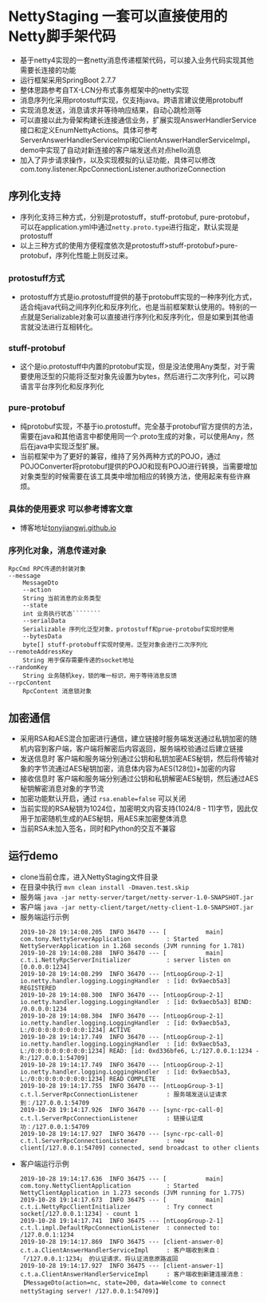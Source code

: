 # NettyStaging 一套可以直接使用的Netty脚手架代码

- 基于netty4实现的一套netty消息传递框架代码，可以接入业务代码实现其他需要长连接的功能
- 运行框架采用SpringBoot 2.7.7
- 整体思路参考自TX-LCN分布式事务框架中的netty实现
- 消息序列化采用protostuff实现，仅支持java。跨语言建议使用protobuff
- 实现消息发送，消息请求并等待响应结果，自动心跳检测等
- 可以直接以此为骨架构建长连接通信业务，扩展实现AnswerHandlerService接口和定义EnumNettyActions。具体可参考ServerAnswerHandlerServiceImpl和ClientAnswerHandlerServiceImpl，demo中实现了自动对新连接的客户端发送点对点hello消息
- 加入了异步请求操作，以及实现模拟的认证功能，具体可以修改com.tony.listener.RpcConnectionListener.authorizeConnection

## 序列化支持

- 序列化支持三种方式，分别是protostuff，stuff-protobuf, pure-protobuf，可以在application.yml中通过`netty.proto.type`进行指定，默认实现是protostuff
- 以上三种方式的使用方便程度依次是protostuff>stuff-protobuf>pure-protobuf，序列化性能上则反过来。

### protostuff方式

- protostuff方式是io.protostuff提供的基于protobuff实现的一种序列化方式，适合纯java代码之间序列化和反序列化，也是当前框架默认使用的。特别的一点就是Serializable对象可以直接进行序列化和反序列化，但是如果到其他语言就没法进行互相转化。

### stuff-protobuf

- 这个是io.protostuff中内置的protobuf实现，但是没法使用Any类型，对于需要使用泛型的只能将泛型对象先设置为bytes，然后进行二次序列化，可以跨语言平台序列化和反序列化

### pure-protobuf

- 纯protobuf实现，不基于io.protostuff。完全基于protobuf官方提供的方法，需要在java和其他语言中都使用同一个.proto生成的对象，可以使用Any，然后在java中实现泛型扩展。
- 当前框架中为了更好的兼容，维持了另外两种方式的POJO，通过POJOConverter将protobuf提供的POJO和现有POJO进行转换，当需要增加对象类型的时候需要在该工具类中增加相应的转换方法，使用起来有些许麻烦。

### 具体的使用要求 可以参考博客文章

- 博客地址[tonyjiangwj.github.io](https://tonyjiangwj.github.io/2019/11/01/%E4%BD%BF%E7%94%A8Protobuf%E5%AE%9E%E7%8E%B0%E8%B7%A8%E8%AF%AD%E8%A8%80%E5%BA%8F%E5%88%97%E5%8C%96%E5%92%8C%E5%8F%8D%E5%BA%8F%E5%88%97%E5%8C%96%EF%BC%8CJava-Python%E5%AE%9E%E4%BE%8B/)

### 序列化对象，消息传递对象

```shell
RpcCmd RPC传递的封装对象
--message
    MessageDto
    --action
    String 当前消息的业务类型
    --state
    int 业务执行状态````````
    --serialData
    Serializable 序列化泛型对象，protostuff和prue-protobuf实现时使用
    --bytesData
    byte[] stuff-protobuff实现时使用，泛型对象会进行二次序列化
--remoteAddressKey
    String 用于保存需要传递的socket地址
--randomKey
    String 业务随机key，锁的唯一标识，用于等待消息反馈
--rpcContent
    RpcContent 消息锁对象
```

## 加密通信

- 采用RSA和AES混合加密进行通信，建立链接时服务端发送通过私钥加密的随机内容到客户端，客户端将解密后内容返回，服务端校验通过后建立链接
- 发送信息时 客户端和服务端分别通过公钥和私钥加密AES秘钥，然后将传输对象的字节流通过AES秘钥加密，消息体内容为AES(128位)+加密的内容
- 接收信息时 客户端和服务端分别通过公钥和私钥解密AES秘钥，然后通过AES秘钥解密消息对象的字节流
- 加密功能默认开启，通过 `rsa.enable=false` 可以关闭
- 当前实现的RSA秘钥为1024位，加密明文内容支持(1024/8 - 11)字节，因此仅用于加密随机生成的AES秘钥，用AES来加密整体消息
- 当前RSA未加入签名，同时和Python的交互不兼容

## 运行demo

- clone当前仓库，进入NettyStaging文件目录
- 在目录中执行 ```mvn clean install -Dmaven.test.skip```
- 服务端 ```java -jar netty-server/target/netty-server-1.0-SNAPSHOT.jar```
- 客户端 ```java -jar netty-client/target/netty-client-1.0-SNAPSHOT.jar```
- 服务端运行示例
    ```log
    2019-10-28 19:14:08.205  INFO 36470 --- [           main] com.tony.NettyServerApplication          : Started NettyServerApplication in 1.268 seconds (JVM running for 1.781)
    2019-10-28 19:14:08.288  INFO 36470 --- [           main] c.t.i.NettyRpcServerInitializer          : server listen on [0.0.0.0:1234]
    2019-10-28 19:14:08.299  INFO 36470 --- [ntLoopGroup-2-1] io.netty.handler.logging.LoggingHandler  : [id: 0x9aecb5a3] REGISTERED
    2019-10-28 19:14:08.300  INFO 36470 --- [ntLoopGroup-2-1] io.netty.handler.logging.LoggingHandler  : [id: 0x9aecb5a3] BIND: /0.0.0.0:1234
    2019-10-28 19:14:08.304  INFO 36470 --- [ntLoopGroup-2-1] io.netty.handler.logging.LoggingHandler  : [id: 0x9aecb5a3, L:/0:0:0:0:0:0:0:0:1234] ACTIVE
    2019-10-28 19:14:17.749  INFO 36470 --- [ntLoopGroup-2-1] io.netty.handler.logging.LoggingHandler  : [id: 0x9aecb5a3, L:/0:0:0:0:0:0:0:0:1234] READ: [id: 0xd336bfe6, L:/127.0.0.1:1234 - R:/127.0.0.1:54709]
    2019-10-28 19:14:17.749  INFO 36470 --- [ntLoopGroup-2-1] io.netty.handler.logging.LoggingHandler  : [id: 0x9aecb5a3, L:/0:0:0:0:0:0:0:0:1234] READ COMPLETE
    2019-10-28 19:14:17.755  INFO 36470 --- [ntLoopGroup-3-1] c.t.l.ServerRpcConnectionListener        : 服务端发送认证请求到：/127.0.0.1:54709
    2019-10-28 19:14:17.926  INFO 36470 --- [sync-rpc-call-0] c.t.l.ServerRpcConnectionListener        : 链接认证成功：/127.0.0.1:54709
    2019-10-28 19:14:17.927  INFO 36470 --- [sync-rpc-call-0] c.t.l.ServerRpcConnectionListener        : new client[/127.0.0.1:54709] connected, send broadcast to other clients
    ```
- 客户端运行示例
    ```log 
    2019-10-28 19:14:17.636  INFO 36475 --- [           main] com.tony.NettyClientApplication          : Started NettyClientApplication in 1.273 seconds (JVM running for 1.775)
    2019-10-28 19:14:17.673  INFO 36475 --- [           main] c.t.i.NettyRpcClientInitializer          : Try connect socket[/127.0.0.1:1234] - count 1
    2019-10-28 19:14:17.741  INFO 36475 --- [ntLoopGroup-2-1] c.t.l.impl.DefaultRpcConnectionListener  : connected to: /127.0.0.1:1234
    2019-10-28 19:14:17.869  INFO 36475 --- [client-answer-0] c.t.a.ClientAnswerHandlerServiceImpl     : 客户端收到来自：「/127.0.0.1:1234」 的认证请求，将认证消息原路返回
    2019-10-28 19:14:17.927  INFO 36475 --- [client-answer-1] c.t.a.ClientAnswerHandlerServiceImpl     : 客户端收到新建连接消息：【MessageDto(action=nc, state=200, data=Welcome to connect nettyStaging server! /127.0.0.1:54709)】
    ```